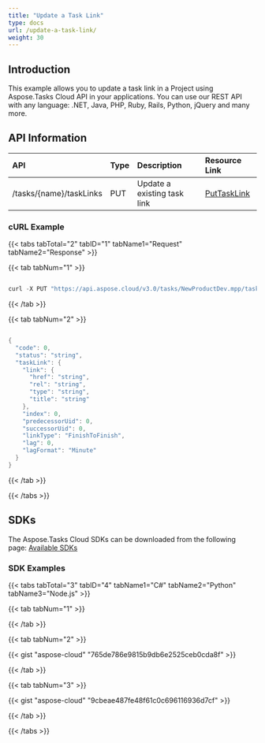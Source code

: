 ```yaml
---
title: "Update a Task Link"
type: docs
url: /update-a-task-link/
weight: 30
---
```


## **Introduction**
This example allows you to update a task link in a Project using Aspose.Tasks Cloud API in your applications. You can use our REST API with any language: .NET, Java, PHP, Ruby, Rails, Python, jQuery and many more.
## **API Information**

|**API**|**Type**|**Description**|**Resource Link**|
| :- | :- | :- | :- |
|/tasks/{name}/taskLinks|PUT|Update a existing task link|[PutTaskLink](https://apireference.aspose.cloud/tasks/#/TasksTaskLinks/PutTaskLink)|
### **cURL Example**
{{< tabs tabTotal="2" tabID="1" tabName1="Request" tabName2="Response" >}}

{{< tab tabNum="1" >}}

```java

curl -X PUT "https://api.aspose.cloud/v3.0/tasks/NewProductDev.mpp/taskLinks/0" -H "accept: application/json" -H "Content-Type: application/json" -H "x-aspose-client: Containerize.Swagger" -d "{ \"link\": { \"href\": \"string\", \"rel\": \"string\", \"type\": \"string\", \"title\": \"string\" }, \"index\": 1, \"predecessorUid\": 0, \"successorUid\": 0, \"linkType\": \"FinishToFinish\", \"lag\": 0, \"lagFormat\": \"Minute\"}"

```

{{< /tab >}}

{{< tab tabNum="2" >}}

```java

{
  "code": 0,
  "status": "string",
  "taskLink": {
    "link": {
      "href": "string",
      "rel": "string",
      "type": "string",
      "title": "string"
    },
    "index": 0,
    "predecessorUid": 0,
    "successorUid": 0,
    "linkType": "FinishToFinish",
    "lag": 0,
    "lagFormat": "Minute"
  }
}

```

{{< /tab >}}

{{< /tabs >}}
## **SDKs**
The Aspose.Tasks Cloud SDKs can be downloaded from the following page: [Available SDKs](/tasks/available-sdks/)
### **SDK Examples**
{{< tabs tabTotal="3" tabID="4" tabName1="C#" tabName2="Python" tabName3="Node.js" >}}

{{< tab tabNum="1" >}}



{{< /tab >}}

{{< tab tabNum="2" >}}

{{< gist "aspose-cloud" "765de786e9815b9db6e2525ceb0cda8f" >}}

{{< /tab >}}

{{< tab tabNum="3" >}}

{{< gist "aspose-cloud" "9cbeae487fe48f61c0c696116936d7cf" >}}

{{< /tab >}}

{{< /tabs >}}
